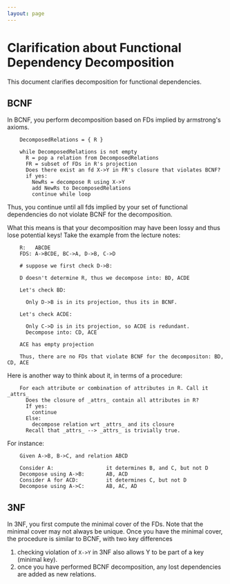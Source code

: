 ```yaml
---
layout: page
---
```


# Clarification about Functional Dependency Decomposition

This document clarifies decomposition for functional dependencies.  

## BCNF

In BCNF, you perform decomposition based on FDs implied by armstrong's axioms.

        DecomposedRelations = { R }

        while DecomposedRelations is not empty
          R = pop a relation from DecomposedRelations
          FR = subset of FDs in R's projection
          Does there exist an fd X->Y in FR's closure that violates BCNF?
          if yes:
            NewRs = decompose R using X->Y
            add NewRs to DecomposedRelations
            continue while loop


Thus, you continue until all fds implied by your set of functional dependencies do not violate BCNF for the decomposition.  

What this means is that your decomposition may have been lossy and thus lose potential keys!  Take the example from the lecture notes:

        R:   ABCDE
        FDS: A->BCDE, BC->A, D->B, C->D

        # suppose we first check D->B:

        D doesn't determine R, thus we decompose into: BD, ACDE

        Let's check BD:
        
          Only D->B is in its projection, thus its in BCNF.  
          
        Let's check ACDE:
        
          Only C->D is in its projection, so ACDE is redundant.
          Decompose into: CD, ACE

        ACE has empty projection

        Thus, there are no FDs that violate BCNF for the decompositon: BD, CD, ACE


Here is another way to think about it, in terms of a procedure:

        For each attribute or combination of attributes in R. Call it _attrs_
          Does the closure of _attrs_ contain all attributes in R?
          If yes: 
            continue
          Else: 
            decompose relation wrt _attrs_ and its closure
          Recall that _attrs_ --> _attrs_ is trivially true.


For instance:

        Given A->B, B->C, and relation ABCD

        Consider A:                 it determines B, and C, but not D
        Decompose using A->B:       AB, ACD
        Consider A for ACD:         it determines C, but not D
        Decompose using A->C:       AB, AC, AD




## 3NF

In 3NF, you first compute the minimal cover of the FDs.  Note that the minimal cover may not always be unique.  Once you have the minimal cover, the procedure is similar to BCNF, with two key differences

1. checking violation of `X->Y` in 3NF also allows Y to be part of a key (minimal key).
2. once you have performed BCNF decomposition, any lost dependencies are added as new relations.
